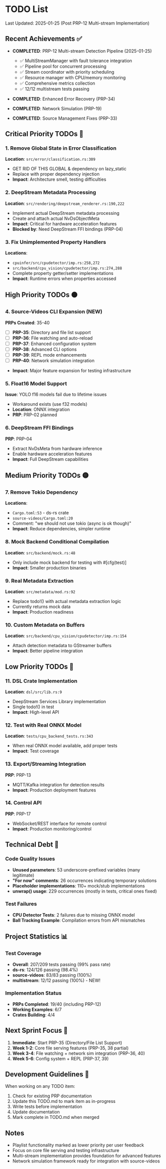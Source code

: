 # TODO List

Last Updated: 2025-01-25 (Post PRP-12 Multi-stream Implementation)

## Recent Achievements ✅
- **COMPLETED**: PRP-12 Multi-stream Detection Pipeline (2025-01-25)
  - ✅ MultiStreamManager with fault tolerance integration
  - ✅ Pipeline pool for concurrent processing
  - ✅ Stream coordinator with priority scheduling
  - ✅ Resource manager with CPU/memory monitoring
  - ✅ Comprehensive metrics collection
  - ✅ 12/12 multistream tests passing

- **COMPLETED**: Enhanced Error Recovery (PRP-34)
- **COMPLETED**: Network Simulation (PRP-19)
- **COMPLETED**: Source Management Fixes (PRP-33)

## Critical Priority TODOs 🔴

### 1. Remove Global State in Error Classification
**Location**: `src/error/classification.rs:309`
- GET RID OF THIS GLOBAL & dependency on lazy_static
- Replace with proper dependency injection
- **Impact**: Architecture smell, testing difficulties

### 2. DeepStream Metadata Processing
**Location**: `src/rendering/deepstream_renderer.rs:190,222`
- Implement actual DeepStream metadata processing
- Create and attach actual NvDsObjectMeta
- **Impact**: Critical for hardware acceleration features
- **Blocked by**: Need DeepStream FFI bindings (PRP-04)

### 3. Fix Unimplemented Property Handlers
**Locations**: 
- `cpuinfer/src/cpudetector/imp.rs:258,272`
- `src/backend/cpu_vision/cpudetector/imp.rs:274,288`
- Complete property getter/setter implementations
- **Impact**: Runtime errors when properties accessed

## High Priority TODOs 🟠

### 4. Source-Videos CLI Expansion (NEW)
**PRPs Created**: 35-40
- [ ] **PRP-35**: Directory and file list support
- [ ] **PRP-36**: File watching and auto-reload
- [ ] **PRP-37**: Enhanced configuration system
- [ ] **PRP-38**: Advanced CLI options
- [ ] **PRP-39**: REPL mode enhancements
- [ ] **PRP-40**: Network simulation integration
- **Impact**: Major feature expansion for testing infrastructure

### 5. Float16 Model Support
**Issue**: YOLO f16 models fail due to lifetime issues
- Workaround exists (use f32 models)
- **Location**: ONNX integration
- **PRP**: PRP-02 planned

### 6. DeepStream FFI Bindings
**PRP**: PRP-04
- Extract NvDsMeta from hardware inference
- Enable hardware acceleration features
- **Impact**: Full DeepStream capabilities

## Medium Priority TODOs 🟡

### 7. Remove Tokio Dependency
**Locations**:
- `Cargo.toml:53` - ds-rs crate
- `source-videos/Cargo.toml:20`
- Comment: "we should not use tokio (async is ok though)"
- **Impact**: Reduce dependencies, simpler runtime

### 8. Mock Backend Conditional Compilation
**Location**: `src/backend/mock.rs:48`
- Only include mock backend for testing with #[cfg(test)]
- **Impact**: Smaller production binaries

### 9. Real Metadata Extraction
**Location**: `src/metadata/mod.rs:92`
- Replace todo!() with actual metadata extraction logic
- Currently returns mock data
- **Impact**: Production readiness

### 10. Custom Metadata on Buffers
**Location**: `src/backend/cpu_vision/cpudetector/imp.rs:154`
- Attach detection metadata to GStreamer buffers
- **Impact**: Better pipeline integration

## Low Priority TODOs 🔵

### 11. DSL Crate Implementation
**Location**: `dsl/src/lib.rs:9`
- DeepStream Services Library implementation
- Single todo!() in test
- **Impact**: High-level API

### 12. Test with Real ONNX Model
**Location**: `tests/cpu_backend_tests.rs:343`
- When real ONNX model available, add proper tests
- **Impact**: Test coverage

### 13. Export/Streaming Integration
**PRP**: PRP-13
- MQTT/Kafka integration for detection results
- **Impact**: Production deployment features

### 14. Control API
**PRP**: PRP-17
- WebSocket/REST interface for remote control
- **Impact**: Production monitoring/control

## Technical Debt 🔧

### Code Quality Issues
- **Unused parameters**: 53 underscore-prefixed variables (many legitimate)
- **"For now" comments**: 26 occurrences indicating temporary solutions
- **Placeholder implementations**: 110+ mock/stub implementations
- **unwrap() usage**: 229 occurrences (mostly in tests, critical ones fixed)

### Test Failures
- **CPU Detector Tests**: 2 failures due to missing ONNX model
- **Ball Tracking Example**: Compilation errors from API mismatches

## Project Statistics 📊

### Test Coverage
- **Overall**: 207/209 tests passing (99% pass rate)
- **ds-rs**: 124/126 passing (98.4%)
- **source-videos**: 83/83 passing (100%)
- **multistream**: 12/12 passing (100%) - NEW!

### Implementation Status
- **PRPs Completed**: 19/40 (including PRP-12)
- **Working Examples**: 6/7
- **Crates Building**: 4/4

## Next Sprint Focus 🎯

1. **Immediate**: Start PRP-35 (Directory/File List Support)
2. **Week 1-2**: Core file serving features (PRP-35, 38 partial)
3. **Week 3-4**: File watching + network sim integration (PRP-36, 40)
4. **Week 5-6**: Config system + REPL (PRP-37, 39)

## Development Guidelines 📝

When working on any TODO item:
1. Check for existing PRP documentation
2. Update this TODO.md to mark item as in-progress
3. Write tests before implementation
4. Update documentation
5. Mark complete in TODO.md when merged

## Notes

- Playlist functionality marked as lower priority per user feedback
- Focus on core file serving and testing infrastructure
- Multi-stream implementation provides foundation for advanced features
- Network simulation framework ready for integration with source-videos